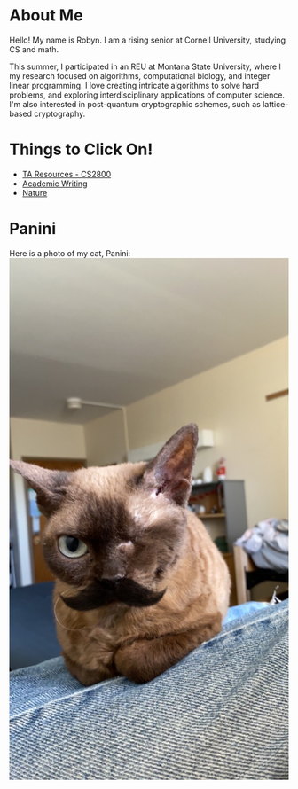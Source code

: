 
# About Me


Hello! My name is Robyn. I am a rising senior at Cornell University, studying CS and math.

This summer, I participated in an REU at Montana State University, where I my research focused on algorithms, computational biology, and integer linear programming. I love creating intricate algorithms to solve hard problems, and exploring interdisciplinary applications of computer science.   I'm also interested in post-quantum cryptographic schemes, such as lattice-based cryptography.


# Things to Click On!
* [TA Resources - CS2800](cs2800/cs2800.md)
* [Academic Writing](AcademicWriting/writing.md)
* [Nature](Nature/nature.md)

# Panini
Here is a photo of my cat, Panini:
![Cat Photo](images/panini.jpeg)
